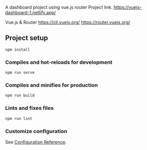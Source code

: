 A dashboard project using vue.js router
Project link.
https://vuejs-dashboard-1.netlify.app/


Vue.js & Router
https://cli.vuejs.org/
https://router.vuejs.org/


## Project setup
```
npm install
```

### Compiles and hot-reloads for development
```
npm run serve
```

### Compiles and minifies for production
```
npm run build
```

### Lints and fixes files
```
npm run lint
```

### Customize configuration
See [Configuration Reference](https://cli.vuejs.org/config/).
